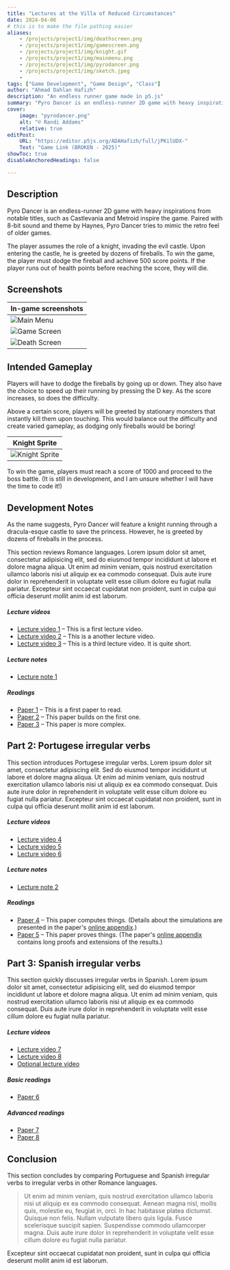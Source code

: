 ```yaml
---
title: "Lectures at the Villa of Reduced Circumstances"
date: 2024-04-06
# this is to make the file pathing easier 
aliases: 
    - /projects/project1/img/deathscreen.png
    - /projects/project1/img/gamescreen.png
    - /projects/project1/img/knight.gif
    - /projects/project1/img/mainmenu.png
    - /projects/project1/img/pyrodancer.png
    - /projects/project1/img/sketch.jpeg
    - 
tags: ["Game Development", "Game Design", "Class"]
author: "Ahmad Dahlan Hafizh"
description: "An endless runner game made in p5.js" 
summary: "Pyro Dancer is an endless-runner 2D game with heavy inspirations from notable titles, such as Castlevania and Metroid series." 
cover:
    image: "pyrodancer.png"
    alt: "© Randi Addams"
    relative: true
editPost:
    URL: "https://editor.p5js.org/ADAHafizh/full/jPKilUDX-"
    Text: "Game Link (BROKEN - 2025)"
showToc: true
disableAnchoredHeadings: false

---
```


## Description 

Pyro Dancer is an endless-runner 2D game with heavy inspirations from notable titles, such as Castlevania and Metroid inspire the game. Paired with 8-bit sound and theme by Haynes, Pyro Dancer tries to mimic the retro feel of older games.

The player assumes the role of a knight, invading the evil castle. Upon entering the castle, he is greeted by dozens of fireballs. To win the game, the player must dodge the fireball and achieve 500 score points. If the player runs out of health points before reaching the score, they will die.

## Screenshots 

| In-game screenshots                  |
| ------------------------------------ |
| ![Main Menu](img/mainmenu.png)       |        
| ![Game Screen](img/gamescreen.png)   |
| ![Death Screen](img/deathscreen.png) |

## Intended Gameplay

Players will have to dodge the fireballs by going up or down. They also have the choice to speed up their running by pressing the D key. As the score increases, so does the difficulty.

Above a certain score, players will be greeted by stationary monsters that instantly kill them upon touching. This would balance out the difficulty and create varied gameplay, as dodging only fireballs would be boring!

| Knight Sprite                    |
| -------------------------------- |
| ![Knight Sprite](img/knight.gif) |

To win the game, players must reach a score of 1000 and proceed to the boss battle. (It is still in development, and I am unsure whether I will have the time to code it!)

## Development Notes

As the name suggests, Pyro Dancer will feature a knight running through a dracula-esque castle to save the princess. However, he is greeted by dozens of fireballs in the process.



This section reviews Romance languages. Lorem ipsum dolor sit amet, consectetur adipisicing elit, sed do eiusmod tempor incididunt ut labore et dolore magna aliqua. Ut enim ad minim veniam, quis nostrud exercitation ullamco laboris nisi ut aliquip ex ea commodo consequat. Duis aute irure dolor in reprehenderit in voluptate velit esse
cillum dolore eu fugiat nulla pariatur. Excepteur sint occaecat cupidatat non
proident, sunt in culpa qui officia deserunt mollit anim id est laborum.

##### Lecture videos

+ [Lecture video 1](https://youtu.be/3MZeJED2yns) – This is a first lecture video.
+ [Lecture video 2](https://youtu.be/8ihJsf-AXdA) – This is a another lecture video.
+ [Lecture video 3](https://youtu.be/79MSNfp1rw0) – This is a third lecture video. It is quite short.

##### Lecture notes

+ [Lecture note 1](lecture1.pdf)

##### Readings

+ [Paper 1](https://pascalmichaillat.org/1.pdf) – This is a first paper to read.
+ [Paper 2](https://pascalmichaillat.org/2.pdf) – This paper builds on the first one.
+ [Paper 3](https://pascalmichaillat.org/4.pdf) – This paper is more complex.

## Part 2: Portugese irregular verbs

This section introduces Portugese irregular verbs. Lorem ipsum dolor sit amet, consectetur adipiscing elit. Sed do eiusmod tempor incididunt ut labore et dolore magna aliqua. Ut enim ad minim veniam, quis nostrud exercitation ullamco laboris nisi ut aliquip ex ea commodo consequat. Duis aute irure dolor in reprehenderit in voluptate velit esse cillum dolore eu fugiat nulla pariatur. Excepteur sint occaecat cupidatat non proident, sunt in culpa qui officia deserunt mollit anim id est laborum.

##### Lecture videos

+ [Lecture video 4](https://youtu.be/IZI0_WwIyb8)
+ [Lecture video 5](https://youtu.be/Qz7CCB1-gu8)
+ [Lecture video 6](https://youtu.be/79MSNfp1rw0)

##### Lecture notes

+ [Lecture note 2](lecture2.pdf)

##### Readings

+ [Paper 4](https://pascalmichaillat.org/5.pdf) – This paper computes things. (Details about the simulations are presented in the paper's [online appendix](https://pascalmichaillat.org/5a.pdf).)
+ [Paper 5](https://pascalmichaillat.org/3.pdf) – This paper proves things. (The paper's [online appendix](https://pascalmichaillat.org/3a.pdf) contains long proofs and extensions of the results.)


## Part 3: Spanish irregular verbs

This section quickly discusses irregular verbs in Spanish. Lorem ipsum dolor sit amet, consectetur adipisicing elit, sed do eiusmod tempor incididunt ut labore et dolore magna aliqua. Ut enim ad minim veniam, quis nostrud exercitation ullamco laboris nisi ut aliquip ex ea commodo consequat. Duis aute irure dolor in reprehenderit in voluptate velit esse cillum dolore eu fugiat nulla pariatur. 

##### Lecture videos

+ [Lecture video 7](https://youtu.be/pIS8-mXG1oY)
+ [Lecture video 8](https://youtu.be/FUaeNM8_fxs)
+ [Optional lecture video](https://youtu.be/xjHVrx7jfdY)

##### Basic readings

+ [Paper 6](https://pascalmichaillat.org/10.pdf)

##### Advanced readings

+ [Paper 7](https://pascalmichaillat.org/11.pdf)
+ [Paper 8](https://pascalmichaillat.org/12.pdf)

## Conclusion

This section concludes by comparing Portuguese and Spanish irregular verbs to irregular verbs in other Romance languages. 

> Ut enim ad minim veniam, quis nostrud exercitation ullamco laboris nisi ut aliquip ex ea commodo consequat. Aenean magna nisl, mollis quis, molestie eu, feugiat in, orci. In hac habitasse platea dictumst. Quisque non felis. Nullam vulputate libero quis ligula. Fusce scelerisque suscipit sapien. Suspendisse commodo ullamcorper magna. 
> Duis aute irure dolor in reprehenderit in voluptate velit esse cillum dolore eu fugiat nulla pariatur. 

Excepteur sint occaecat cupidatat non proident, sunt in culpa qui officia deserunt mollit anim id est laborum.

